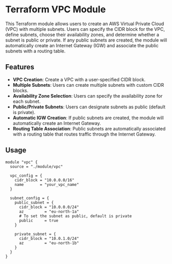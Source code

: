 # Terraform VPC Module

This Terraform module allows users to create an AWS Virtual Private Cloud (VPC) with multiple subnets. Users can specify the CIDR block for the VPC, define subnets, choose their availability zones, and determine whether a subnet is public or private. If any public subnets are created, the module will automatically create an Internet Gateway (IGW) and associate the public subnets with a routing table.

## Features

- **VPC Creation**: Create a VPC with a user-specified CIDR block.
- **Multiple Subnets**: Users can create multiple subnets with custom CIDR blocks.
- **Availability Zone Selection**: Users can specify the availability zone for each subnet.
- **Public/Private Subnets**: Users can designate subnets as public (default is private).
- **Automatic IGW Creation**: If public subnets are created, the module will automatically create an Internet Gateway.
- **Routing Table Association**: Public subnets are automatically associated with a routing table that routes traffic through the Internet Gateway.

## Usage

```hcl
module "vpc" {
  source = "./module/vpc"

  vpc_config = {
    cidr_block = "10.0.0.0/16"
    name       = "your_vpc_name"
  }

  subnet_config = {
    public_subnet = {
      cidr_block = "10.0.0.0/24"
      az         = "eu-north-1a"
      # To set the subnet as public, default is private
      public     = true
    }

    private_subnet = {
      cidr_block = "10.0.1.0/24"
      az         = "eu-north-1b"
    }
  }
}
```